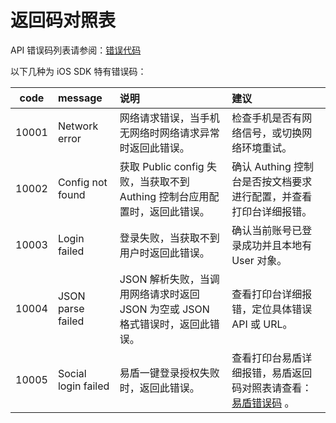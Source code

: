 # 返回码对照表

<LastUpdated/>

API 错误码列表请参阅：[错误代码](https://docs.authing.cn/v2/reference/error-code.html)

以下几种为 iOS SDK 特有错误码：

| code | message | 说明 | 建议 |
| :----: | :---- | :---- | :---- |
|10001|Network error|网络请求错误，当手机无网络时网络请求异常时返回此错误。|检查手机是否有网络信号，或切换网络环境重试。|
|10002|Config not found|获取 Public config 失败，当获取不到 Authing 控制台应用配置时，返回此错误。|确认 Authing 控制台是否按文档要求进行配置，并查看打印台详细报错。|
|10003|Login failed|登录失败，当获取不到用户时返回此错误。|确认当前账号已登录成功并且本地有 User 对象。|
|10004|JSON parse failed|JSON 解析失败，当调用网络请求时返回 JSON 为空或 JSON 格式错误时，返回此错误。|查看打印台详细报错，定位具体错误 API 或 URL。|
|10005| Social login failed |易盾一键登录授权失败时，返回此错误。|查看打印台易盾详细报错，易盾返回码对照表请查看：[易盾错误码](https://support.dun.163.com/documents/287305921855672320?docId=314946816851496960) 。|


